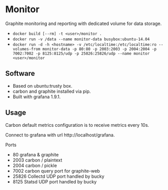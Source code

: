 # Monitor

Graphite monitoring and reporting with dedicated volume for data storage.

* `docker build [--rm] -t <user>/monitor .`
* `docker run -v /data --name monitor-data busybox:ubuntu-14.04`
* `docker run -d -h <hostname> -v /etc/localtime:/etc/localtime:ro --volumes-from monitor-data -p 80:80 -p 2003:2003 -p 2004:2004 -p 7002:7002 -p 8125:8125/udp -p 25826:25826/udp --name monitor <user>/monitor`

## Software

* Based on ubuntu:trusty box.
* carbon and graphite installed via pip.
* Built with grafana 1.9.1.

## Usage
Carbon default metrics configuration is to receive metrics every 10s.

Connect to grafana with url http://localhost/grafana.

Ports

* 80   grafana & graphite
* 2003 carbon / plaintext
* 2004 carbon / pickle
* 7002 carbon query port for graphite-web
* 25826 Collectd UDP port handled by bucky
* 8125 Statsd UDP port handled by bucky

